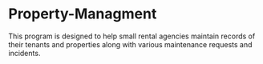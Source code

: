 # Property-Managment
This program is designed to help small rental agencies maintain records of their tenants and properties along with various maintenance requests and incidents.

